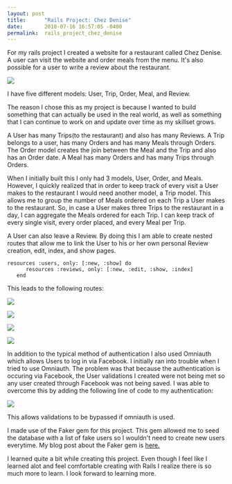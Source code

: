 ```yaml
---
layout: post
title:      "Rails Project: Chez Denise"
date:       2018-07-16 16:57:05 -0400
permalink:  rails_project_chez_denise
---
```



For my rails project I created a website for a restaurant called Chez Denise. A user can visit the website  and order meals from the menu. It's also possible for a user to write a review about the restaurant.  

![](https://i.imgur.com/qs6tJLy.png)

I have five different models: User, Trip, Order, Meal, and Review. 

The reason I chose this as my project is because I wanted to build something that can actually be used in the real world, as well as something that I can continue to work on and update over time as my skillset grows.

A User has many Trips(to the restaurant) and also has many Reviews.  A Trip belongs to a user, has many Orders and has many Meals through Orders. The Order model creates the join between the Meal and the Trip and also has an Order date.  A Meal has many Orders and has many Trips through Orders.  


When I initially built this I only had 3 models, User, Order, and Meals.  However, I quickly realized that in order to keep track of every visit a User makes to the restaurant I would need another model, a Trip model. This allows me to group the number of Meals ordered on each Trip a User makes to the restaurant.  So, in case a User makes three Trips to the restaurant in a day, I can aggregate the Meals ordered for each Trip.  I can keep track of every single visit, every order placed, and every Meal per Trip.

A User can also leave a Review.  By doing this I am able to create nested routes that allow me to link the User to his or her own personal Review creation, edit, index, and show pages.  

```
resources :users, only: [:new, :show] do
      resources :reviews, only: [:new, :edit, :show, :index]
   end
```


This leads to the following routes:



![](https://i.imgur.com/I2YyqSp.png)

![](https://i.imgur.com/1cpG2ZU.png)

![](https://i.imgur.com/iB4gKhD.png)

![](https://i.imgur.com/EoVLa1A.png)


In addition to the typical method of authentication I also used Omniauth which allows Users to log in via Facebook.  I initially ran into trouble when I tried to use Omniauth.  The problem was that because the authentication is occuring via Facebook, the User validations I created were not being met so any user created through Facebook was not being saved.  I was able to overcome this by adding the following line of code to my authentication:

![](https://i.imgur.com/QTbSFAB.png)

This allows validations to be bypassed if omniauth is used.  


I made use of the Faker gem for this project.  This gem allowed me to seed the database with a list of fake users so I wouldn't need to create new users everytime.  My blog post about the Faker gem is [here.](http://deniseonaquest.com/do_you_know_about_the_faker_gem)

I learned quite a bit while creating this project.  Even though I feel like I learned alot and feel comfortable creating with Rails I realize there is so much more to learn. I look forward to learning more.
